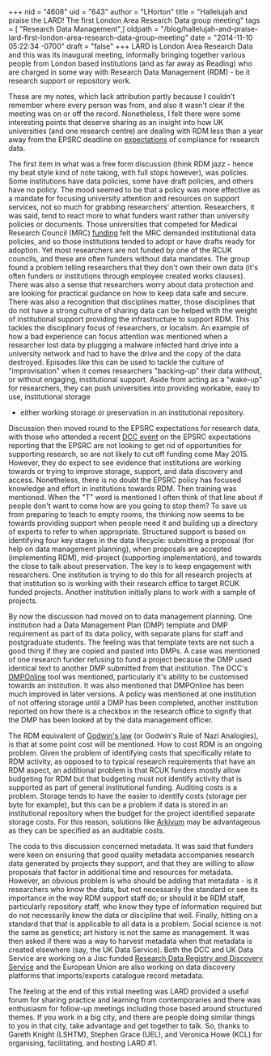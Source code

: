 +++
nid = "4608"
uid = "643"
author = "LHorton"
title = "Hallelujah and praise the LARD! The first London Area Research Data group meeting"
tags = [ "Research Data Management",]
oldpath = "/blog/hallelujah-and-praise-lard-first-london-area-research-data-group-meeting"
date = "2014-11-10 05:22:34 -0700"
draft = "false"
+++
LARD is London Area Research Data and this was its inaugural meeting,
informally bringing together various people from London based
institutions (and as far away as Reading) who are charged in some way
with Research Data Management (RDM) - be it research support or
repository work.

These are my notes, which lack attribution partly because I couldn\'t
remember where every person was from, and also it wasn\'t clear if the
meeting was on or off the record. Nonetheless, I felt there were some
interesting points that deserve sharing as an insight into how UK
universities (and one research centre) are dealing with RDM less than a
year away from the EPSRC deadline on
[expectations](http://www.epsrc.ac.uk/about/standards/researchdata/) of
compliance for research data.

The first item in what was a free form discussion (think RDM jazz -
hence my beat style kind of note taking, with full stops however), was
policies. Some institutions have data policies, some have draft
policies, and others have no policy. The mood seemed to be that a policy
was more effective as a mandate for focusing university attention and
resources on support services, not so much for grabbing researchers'
attention. Researchers, it was said, tend to react more to what funders
want rather than university policies or documents. Those universities
that competed for Medical Research Council (MRC)
[funding](http://www.mrc.ac.uk/funding/) felt the MRC demanded
institutional data policies, and so those institutions tended to adopt
or have drafts ready for adoption. Yet most researchers are not funded
by one of the RCUK councils, and these are often funders without data
mandates. The group found a problem telling researchers that they don't
own their own data (it's often funders or institutions through employee
created works clauses). There was also a sense that researchers worry
about data protection and are looking for practical guidance on how to
keep data safe and secure. There was also a recognition that disciplines
matter, those disciplines that do not have a strong culture of sharing
data can be helped with the weight of institutional support providing
the infrastructure to support RDM. This tackles the disciplinary focus
of researchers, or localism. An example of how a bad experience can
focus attention was mentioned when a researcher lost data by plugging a
malware infected hard drive into a university network and had to have
the drive and the copy of the data destroyed. Episodes like this can be
used to tackle the culture of "improvisation" when it comes researchers
"backing-up" their data without, or without engaging, institutional
support. Aside from acting as a "wake-up" for researchers, they can push
universities into providing workable, easy to use, institutional storage
- either working storage or preservation in an institutional repository.

Discussion then moved round to the EPSRC expectations for research data,
with those who attended a recent [DCC
event](http://www.dcc.ac.uk/events/other-dcc-events/assessing-institutional-readiness)
on the EPSRC expectations reporting that the EPSRC are not looking to
get rid of opportunities for supporting research, so are not likely to
cut off funding come May 2015. However, they do expect to see evidence
that institutions are working towards or trying to improve storage,
support, and data discovery and access. Nonetheless, there is no doubt
the EPSRC policy has focused knowledge and effort in institutions
towards RDM. Then training was mentioned. When the "T" word is mentioned
I often think of that line about if people don\'t want to come how are
you going to stop them? To save us from preparing to teach to empty
rooms, the thinking now seems to be towards providing support when
people need it and building up a directory of experts to refer to when
appropriate. Structured support is based on identifying four key stages
in the data lifecycle: submitting a proposal (for help on data
management planning), when proposals are accepted (implementing RDM),
mid-project (supporting implementation), and towards the close to talk
about preservation. The key is to keep engagement with researchers. One
institution is trying to do this for all research projects at that
institution so is working with their research office to target RCUK
funded projects. Another institution initially plans to work with a
sample of projects.

By now the discussion had moved on to data management planning. One
institution had a Data Management Plan (DMP) template and DMP
requirement as part of its data policy, with separate plans for staff
and postgraduate students. The feeling was that template texts are not
such a good thing if they are copied and pasted into DMPs. A case was
mentioned of one research funder refusing to fund a project because the
DMP used identical text to another DMP submitted from that institution.
The DCC's [DMPOnline](https://dmponline.dcc.ac.uk) tool was mentioned,
particularly it's ability to be customised towards an institution. It
was also mentioned that DMPOnline has been much improved in later
versions. A policy was mentioned at one institution of not offering
storage until a DMP has been completed, another institution reported on
how there is a checkbox in the research office to signify that the DMP
has been looked at by the data management officer.

The RDM equivalent of [Godwin\'s
law](http://en.wikipedia.org/wiki/Godwin's_law) (or Godwin\'s Rule of
Nazi Analogies), is that at some point cost will be mentioned. How to
cost RDM is an ongoing problem. Given the problem of identifying costs
that specifically relate to RDM activity, as opposed to to typical
research requirements that have an RDM aspect, an additional problem is
that RCUK funders mostly allow budgeting for RDM but that budgeting must
not identify activity that is supported as part of general institutional
funding. Auditing costs is a problem. Storage tends to have the easier
to identify costs (storage per byte for example), but this can be a
problem if data is stored in an institutional repository when the budget
for the project identified separate storage costs. For this reason,
solutions like [Arkivum](http://arkivum.com/) may be advantageous as
they can be specified as an auditable costs.

The coda to this discussion concerned metadata. It was said that funders
were keen on ensuring that good quality metadata accompanies research
data generated by projects they support, and that they are willing to
allow proposals that factor in additional time and resources for
metadata. However, an obvious problem is who should be adding that
metadata - is it researchers who know the data, but not necessarily the
standard or see its importance in the way RDM support staff do; or
should it be RDM staff, particularly repository staff, who know they
type of information required but do not necessarily know the data or
discipline that well. Finally, hitting on a standard that that is
applicable to all data is a problem. Social science is not the same as
genetics; art history is not the same as management. It was then asked
if there was a way to harvest metadata when that metadata is created
elsewhere (say, the UK Data Service). Both the DCC and UK Data Service
are working on a Jisc funded [Research Data Registry and Discovery
Service](http://www.dcc.ac.uk/projects/research-data-registry-pilot) and
the European Union are also working on data discovery platforms that
imports/exports catalogue record metadata.

The feeling at the end of this initial meeting was LARD provided a
useful forum for sharing practice and learning from contemporaries and
there was enthusiasm for follow-up meetings including those based around
structured themes. If you work in a big city, and there are people doing
similar things to you in that city, take advantage and get together to
talk. So, thanks to Gareth Knight (LSHTM), Stephen Grace (UEL), and
Veronica Howe (KCL) for organising, facilitating, and hosting LARD \#1.
